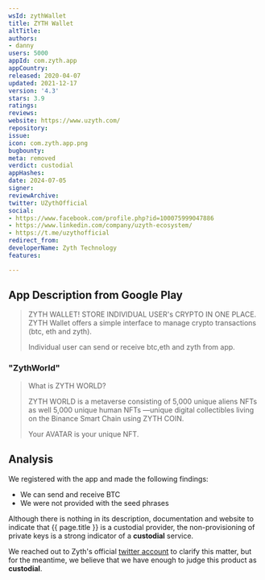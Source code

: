 ```yaml
---
wsId: zythWallet
title: ZYTH Wallet
altTitle: 
authors:
- danny
users: 5000
appId: com.zyth.app
appCountry: 
released: 2020-04-07
updated: 2021-12-17
version: '4.3'
stars: 3.9
ratings: 
reviews: 
website: https://www.uzyth.com/
repository: 
issue: 
icon: com.zyth.app.png
bugbounty: 
meta: removed
verdict: custodial
appHashes: 
date: 2024-07-05
signer: 
reviewArchive: 
twitter: UZythOfficial
social:
- https://www.facebook.com/profile.php?id=100075999047886
- https://www.linkedin.com/company/uzyth-ecosystem/
- https://t.me/uzythofficial
redirect_from: 
developerName: Zyth Technology
features: 

---
```


## App Description from Google Play 

> ZYTH WALLET! STORE INDIVIDUAL USER's CRYPTO IN ONE PLACE. 
> ZYTH Wallet offers a simple interface to manage crypto transactions (btc, eth and zyth).
>
> Individual user can send or receive btc,eth and zyth from app.

### "ZythWorld"

> What is ZYTH WORLD?
>
> ZYTH WORLD is a metaverse consisting of 5,000 unique aliens NFTs as well 5,000 unique human NFTs —unique digital collectibles living on the Binance Smart Chain using ZYTH COIN.
>
> Your AVATAR is your unique NFT.

## Analysis 

We registered with the app and made the following findings:

- We can send and receive BTC 
- We were not provided with the seed phrases 

Although there is nothing in its description, documentation and website to indicate that {{ page.title }} is a custodial provider, the non-provisioning of private keys is a strong indicator of a **custodial** service. 

We reached out to Zyth's official [twitter account](https://twitter.com/BitcoinWalletz/status/1653680514770046977) to clarify this matter, but for the meantime, we believe that we have enough to judge this product as **custodial**. 

